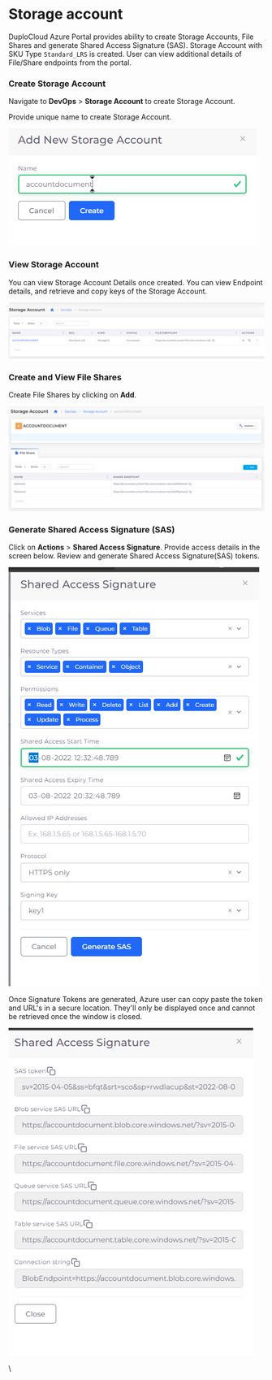 # Storage account

DuploCloud Azure Portal provides ability to create Storage Accounts, File Shares and generate Shared Access Signature (SAS). Storage Account with SKU Type `Standard_LRS` is created. User can view additional details of File/Share endpoints from the portal.

### Create Storage Account

Navigate to **DevOps** > **Storage Account** to create Storage Account.

Provide unique name to create Storage Account.

![Add Storage Account screen](<../../.gitbook/assets/image (2).png>)

### View Storage Account

You can view Storage Account Details once created. You can view Endpoint details, and retrieve and copy keys of the Storage Account.

![Storage Account Details Screen](<../../.gitbook/assets/image (14).png>)

### Create and View File Shares

Create File Shares by clicking on **Add**.&#x20;

![View File Share](<../../.gitbook/assets/image (1).png>)

### Generate Shared Access Signature (SAS)

Click on **Actions** > **Shared Access Signature**. Provide access details in the screen below. Review and generate Shared Access Signature(SAS) tokens.

![](<../../.gitbook/assets/image (5).png>)

Once Signature Tokens are generated, Azure user can copy paste the token and URL's in a secure location. They'll only be displayed once and cannot be retrieved once the window is closed.

![](<../../.gitbook/assets/image (16).png>)

\
